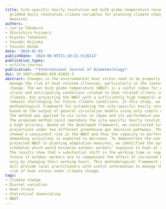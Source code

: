 ```yaml
---
title: Site-specific hourly resolution wet bulb globe temperature reconstruction from
  gridded daily resolution climate variables for planning climate change adaptation
  measures
authors:
- Jun’ya Takakura
- Shinichiro Fujimori
- Kiyoshi Takahashi
- Yasuaki Hijioka
- Yasushi Honda
date: '2019-01-01'
publishDate: '2024-06-05T21:10:22.511621Z'
publication_types:
- article-journal
publication: '*International Journal of Biometeorology*'
doi: 10.1007/s00484-019-01692-3
abstract: Changes in the environmental heat stress need to be properly evaluated to
  manage the risk of heat-related illnesses, particularly in the context of climate
  change. The wet bulb globe temperature (WBGT) is a useful index for evaluating heat
  stress and anticipating conditions related to heat-related illness in the present
  climate, but projecting the WBGT with a sufficiently high temporal and spatial resolution
  remains challenging for future climate conditions. In this study, we developed a
  methodological framework for estimating the site-specific hourly resolution WBGT
  based on the output of general circulation models using only simple calculations.
  The method was applied to six sites in Japan and its performance was evaluated.
  The proposed method could reproduce the site-specific hourly resolution WBGT with
  a high accuracy. Based on the developed framework, we constructed future (2090s)
  projections under two different greenhouse gas emission pathways. These projections
  showed a consistent rise in the WBGT and thus the capacity to perform physically
  demanding activities is expected to decrease. To demonstrate the usefulness of the
  projected WBGT in planning adaptation measures, we identified the optimal working
  schedules which would minimize outdoor workers’ exposure to heat at a specific site.
  The results show that a substantial shift in the working time is required in the
  future if outdoor workers are to compensate the effect of increased heat exposure
  only by changing their working hours. This methodological framework and the projections
  will provide local practitioners with useful information to manage the increased
  risk of heat stress under climate change.
tags:
- Climate change
- Diurnal variation
- Heat stress
- Statistical downscaling
- WBGT
---
```

